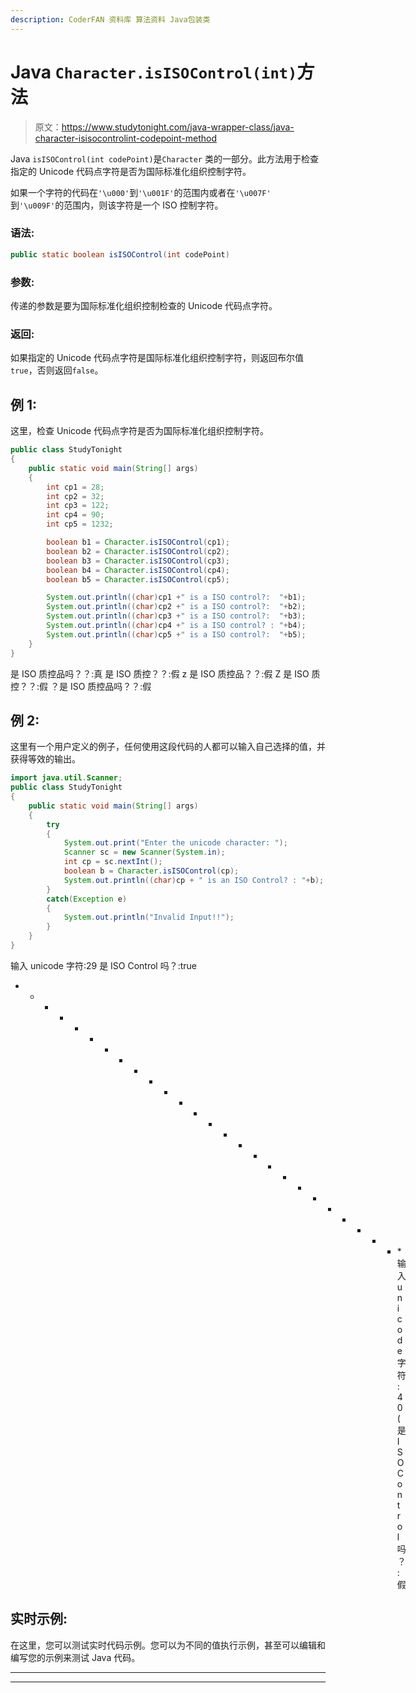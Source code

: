 ```yaml
---
description: CoderFAN 资料库 算法资料 Java包装类
---
```


# Java `Character.isISOControl(int)`方法

> 原文：<https://www.studytonight.com/java-wrapper-class/java-character-isisocontrolint-codepoint-method>

Java `isISOControl(int codePoint)`是``Character`` 类的一部分。此方法用于检查指定的 Unicode 代码点字符是否为国际标准化组织控制字符。

如果一个字符的代码在`'\u000'`到`'\u001F'`的范围内或者在`'\u007F'` 到`'\u009F'`的范围内，则该字符是一个 ISO 控制字符。

### 语法:

```java
public static boolean isISOControl(int codePoint)
```

### 参数:

传递的参数是要为国际标准化组织控制检查的 Unicode 代码点字符。

### 返回:

如果指定的 Unicode 代码点字符是国际标准化组织控制字符，则返回布尔值`true`，否则返回`false`。

## 例 1:

这里，检查 Unicode 代码点字符是否为国际标准化组织控制字符。

```java
public class StudyTonight
{  
	public static void main(String[] args)
	{  
		int cp1 = 28;  
		int cp2 = 32;  
		int cp3 = 122;  
		int cp4 = 90;   
		int cp5 = 1232;  

		boolean b1 = Character.isISOControl(cp1);  
		boolean b2 = Character.isISOControl(cp2);  
		boolean b3 = Character.isISOControl(cp3);  
		boolean b4 = Character.isISOControl(cp4);  
		boolean b5 = Character.isISOControl(cp5);  

		System.out.println((char)cp1 +" is a ISO control?:  "+b1);  
		System.out.println((char)cp2 +" is a ISO control?:  "+b2);  
		System.out.println((char)cp3 +" is a ISO control?:  "+b3);  
		System.out.println((char)cp4 +" is a ISO control? : "+b4);  
		System.out.println((char)cp5 +" is a ISO control?:  "+b5);  
	}  
} 
```

是 ISO 质控品吗？？:真
是 ISO 质控？？:假
z 是 ISO 质控品？？:假
Z 是 ISO 质控？？:假
？是 ISO 质控品吗？？:假

## 例 2:

这里有一个用户定义的例子，任何使用这段代码的人都可以输入自己选择的值，并获得等效的输出。

```java
import java.util.Scanner; 
public class StudyTonight
{  
	public static void main(String[] args)
	{  
		try
		{
			System.out.print("Enter the unicode character: ");  
			Scanner sc = new Scanner(System.in);         
			int cp = sc.nextInt();  
			boolean b = Character.isISOControl(cp);
			System.out.println((char)cp + " is an ISO Control? : "+b);
		}
		catch(Exception e)
		{
			System.out.println("Invalid Input!!");
		}
	}  
} 
```

输入 unicode 字符:29
是 ISO Control 吗？:true
* * * * * * * * * * * * * * * * * * * * * * * * * * *输入 unicode 字符:40
(是 ISO Control 吗？:假

## 实时示例:

在这里，您可以测试实时代码示例。您可以为不同的值执行示例，甚至可以编辑和编写您的示例来测试 Java 代码。

* * *

* * *